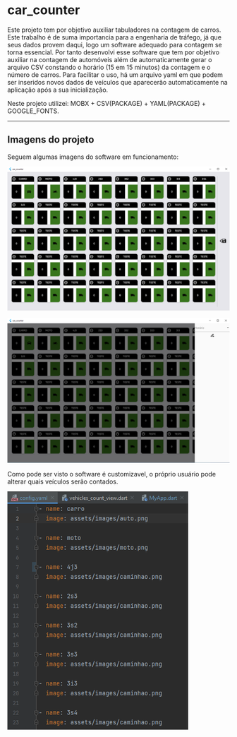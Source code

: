 # car_counter

Este projeto tem por objetivo auxiliar tabuladores na contagem de carros. Este trabalho é de suma importancia para a engenharia de tráfego, já que seus dados provem daqui, logo um software adequado para contagem se torna essencial. Por tanto desenvolvi esse software que tem por objetivo auxiliar na contagem de automóveis além de automaticamente gerar o arquivo CSV constando o horário (15 em 15 minutos) da contagem e o número de carros. Para facilitar o uso, há um arquivo yaml em que podem ser inseridos novos dados de veículos que aparecerão automaticamente na aplicação após a sua inicialização.

Neste projeto utilizei: MOBX + CSV(PACKAGE) + YAML(PACKAGE) + GOOGLE_FONTS.


____________________


## Imagens do projeto

Seguem algumas imagens do software em funcionamento:

![Homepage](./assets/readme/screen.png "Homepage")

![Drawer](./assets/readme/drawer.png "Drawer")

Como pode ser visto o software é customizavel, o próprio usuário pode alterar quais veículos serão contados.

![YAML](./assets/readme/yaml.png "YAML")